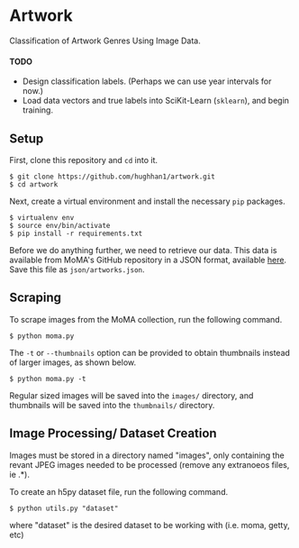 # Artwork

Classification of Artwork Genres Using Image Data.

#### TODO
- Design classification labels. (Perhaps we can use year intervals for now.)
- Load data vectors and true labels into SciKit-Learn (`sklearn`), and begin training.

## Setup

First, clone this repository and `cd` into it.
```
$ git clone https://github.com/hughhan1/artwork.git
$ cd artwork
```

Next, create a virtual environment and install the necessary `pip` packages.
```
$ virtualenv env
$ source env/bin/activate
$ pip install -r requirements.txt
```

Before we do anything further, we need to retrieve our data. This data is available from
MoMA's GitHub repository in a JSON format, available 
[here](https://github.com/MuseumofModernArt/collection/blob/master/Artworks.json).
Save this file as `json/artworks.json`.

## Scraping

To scrape images from the MoMA collection, run the following command.
```
$ python moma.py
```

The `-t` or `--thumbnails` option can be provided to obtain thumbnails instead of
larger images, as shown below.
```
$ python moma.py -t
```

Regular sized images will be saved into the `images/` directory, and thumbnails will be
saved into the `thumbnails/` directory.

## Image Processing/ Dataset Creation

Images must be stored in a directory named "images", only containing the revant JPEG images needed to be processed (remove any extranoeos files, ie .*).

To create an h5py dataset file, run the following command.
```
$ python utils.py "dataset"
```
where "dataset" is the desired dataset to be working with (i.e. moma, getty, etc)